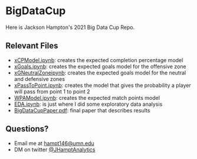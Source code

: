 # BigDataCup

Here is Jackson Hampton's 2021 Big Data Cup Repo.

## Relevant Files

* [xCPModel.ipynb](https://github.com/JCHampton/BigDataCup/blob/main/HockeyDataCup/xCPModel.ipynb): creates the expected completion percentage model
* [xGoals.ipynb](https://github.com/JCHampton/BigDataCup/blob/main/HockeyDataCup/xGoals.ipynb): creates the expected goals model for the offensive zone
* [xGNeutralZoneipynb](https://github.com/JCHampton/BigDataCup/blob/main/HockeyDataCup/xGNeutralZone.ipynb): creates the expected goals model for the neutral and defensive zones
* [xPassToPoint.ipynb](https://github.com/JCHampton/BigDataCup/blob/main/HockeyDataCup/xPassToPoint.ipynb): creates the model that gives the probability a player will pass from point 1 to point 2
* [WPAModel.ipynb](https://github.com/JCHampton/BigDataCup/blob/main/HockeyDataCup/WPAModel.ipynb): creates the expected match points model
* [EDA.ipynb](https://github.com/JCHampton/BigDataCup/blob/main/HockeyDataCup/EDA.ipynb): is just where I did some exploratory data analysis
* [BigDataCupPaper.pdf](https://github.com/JCHampton/BigDataCup/blob/main/HockeyDataCup/BigDataCupPaper.pdf): final paper that describes results 

## Questions?
* Email me at hampt146@umn.edu 
* DM on twitter [@JHamptAnalytics](https://twitter.com/JHamptAnalytics)
